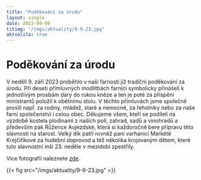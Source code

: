 ```yaml
---
title: "Poděkování za úrodu"
layout: single
date: 2023-09-09
titimg: "/imgs/aktuality/9-9-23.jpg"
aktualita: true
---
```


# Poděkování za úrodu

V neděli 9. září 2023 proběhlo v naší farnosti již tradiční poděkování za úrodu. Při deseti přímluvných modlitbách farníci symbolicky přinášeli k jednotlivým prosbám dary do rukou kněze a ten je poté za přispění ministrantů položil k obětnímu stolu. V těchto přímluvách jsme společně prosili např. za rodiny, mládež, staré a nemocné, za řeholníky nebo za naše farní společenství i celou obec. Děkujeme všem, kteří se podíleli na výzdobě kostela plodinami z našich polí, zahrad, sadů a vinohradů a především pak Růžence Aujezdské, která si každoročně bere přípravu této slavnosti na starost. Velký dík patří rovněž paní varhanici Markétě Krejčiříkové za hudební doprovod a též několika krojovaným dětem, které tuto slavnostní mši 23. neděle v mezidobí zpestřily.

Více fotografií naleznete [zde](/galerie/poděkování-za-úrodu-2023).

{{< fig src="/imgs/aktuality/9-9-23.jpg" >}}